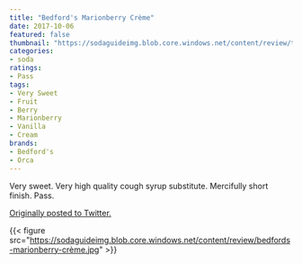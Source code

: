 ```yaml
---
title: "Bedford's Marionberry Crème"
date: 2017-10-06
featured: false
thumbnail: "https://sodaguideimg.blob.core.windows.net/content/review/thumbs/bedfords-marionberry-crème.jpg"
categories:
- soda
ratings:
- Pass
tags:
- Very Sweet
- Fruit
- Berry
- Marionberry
- Vanilla
- Cream
brands:
- Bedford's
- Orca
---
```


Very sweet. Very high quality cough syrup substitute. Mercifully short finish. Pass.

[Originally posted to Twitter.](https://twitter.com/Cavorter/status/916355196703387649)

{{< figure src="https://sodaguideimg.blob.core.windows.net/content/review/bedfords-marionberry-crème.jpg" >}}
